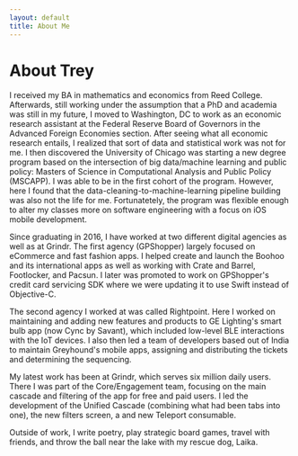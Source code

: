 ```yaml
---
layout: default
title: About Me
---
```

# About Trey

I received my BA in mathematics and economics from Reed College. Afterwards, still working under the assumption that a PhD and academia was still in my future, I moved to Washington, DC to work as an economic research assistant at the Federal Reserve Board of Governors in the Advanced Foreign Economies section. After seeing what all economic research entails, I realized that sort of data and statistical work was not for me. I then discovered the University of Chicago was starting a new degree program based on the intersection of big data/machine learning and public policy: Masters of Science in Computational Analysis and Public Policy (MSCAPP). I was able to be in the first cohort of the program. However, here I found that the data-cleaning-to-machine-learning pipeline building was also not the life for me. Fortunatetely, the program was flexible enough to alter my classes more on software engineering with a focus on iOS mobile development.

Since graduating in 2016, I have worked at two different digital agencies as well as at Grindr. The first agency (GPShopper) largely focused on eCommerce and fast fashion apps. I helped create and launch the Boohoo and its international apps as well as working with Crate and Barrel, Footlocker, and Pacsun. I later was promoted to work on GPShopper's credit card servicing SDK where we were updating it to use Swift instead of Objective-C. 

The second agency I worked at was called Rightpoint. Here I worked on maintaining and adding new features and products to GE Lighting's smart bulb app (now Cync by Savant), which included low-level BLE interactions with the IoT devices. I also then led a team of developers based out of India to maintain Greyhound's mobile apps, assigning and distributing the tickets and determining the sequencing.

My latest work has been at Grindr, which serves six million daily users. There I was part of the Core/Engagement team, focusing on the main cascade and filtering of the app for free and paid users. I led the development of the Unified Cascade (combining what had been tabs into one), the new filters screen, a and new Teleport consumable. 

Outside of work, I write poetry, play strategic board games, travel with friends, and throw the ball near the lake with my rescue dog, Laika.